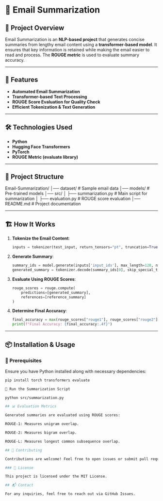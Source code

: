 # 📧 Email Summarization

## 🌟 Project Overview
Email Summarization is an **NLP-based project** that generates concise summaries from lengthy email content using a **transformer-based model**. It ensures that key information is retained while making the email easier to read and process. The **ROUGE metric** is used to evaluate summary accuracy.

---

## 🚀 Features
- **Automated Email Summarization**
- **Transformer-based Text Processing**
- **ROUGE Score Evaluation for Quality Check**
- **Efficient Tokenization & Text Generation**

---

## 🛠️ Technologies Used
- **Python**
- **Hugging Face Transformers**
- **PyTorch**
- **ROUGE Metric (evaluate library)**

---

## 📂 Project Structure

Email-Summarization/
│── dataset/               # Sample email data
│── models/                # Pre-trained models
│── src/
│   ├── summarization.py   # Main script for summarization
│   ├── evaluation.py      # ROUGE score evaluation
│── README.md              # Project documentation


---

## 🏗️ How It Works
1. **Tokenize the Email Content**:
    ```python
    inputs = tokenizer(test_input, return_tensors="pt", truncation=True, padding=True)
    ```
2. **Generate Summary**:
    ```python
    summary_ids = model.generate(inputs['input_ids'], max_length=128, num_beams=4, early_stopping=True)
    generated_summary = tokenizer.decode(summary_ids[0], skip_special_tokens=True)
    ```
3. **Evaluate Using ROUGE Scores**:
    ```python
    rouge_scores = rouge.compute(
        predictions=[generated_summary],
        references=[reference_summary]
    )
    ```
4. **Determine Final Accuracy**:
    ```python
    final_accuracy = max(rouge_scores["rouge1"], rouge_scores["rouge2"], rouge_scores["rougeL"])
    print(f"Final Accuracy: {final_accuracy:.4f}")
    ```

---

## 📦 Installation & Usage
### 🔹 Prerequisites
Ensure you have Python installed along with necessary dependencies:
```sh
pip install torch transformers evaluate

🔹 Run the Summarization Script

python src/summarization.py

## 📊 Evaluation Metrics

Generated summaries are evaluated using ROUGE scores:

ROUGE-1: Measures unigram overlap.

ROUGE-2: Measures bigram overlap.

ROUGE-L: Measures longest common subsequence overlap.

## 🤝 Contributing

Contributions are welcome! Feel free to open issues or submit pull requests.

### 📜 License

This project is licensed under the MIT License.

## 📬 Contact

For any inquiries, feel free to reach out via GitHub Issues.
